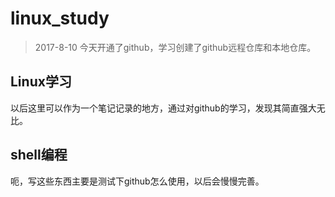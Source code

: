 # linux_study
> 2017-8-10 今天开通了github，学习创建了github远程仓库和本地仓库。
## Linux学习
以后这里可以作为一个笔记记录的地方，通过对github的学习，发现其简直强大无比。
## shell编程
呃，写这些东西主要是测试下github怎么使用，以后会慢慢完善。
